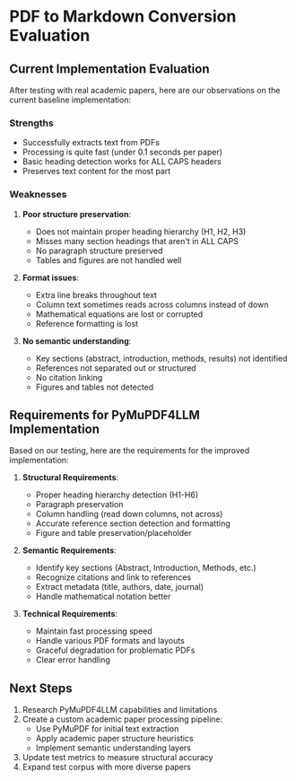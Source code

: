 # PDF to Markdown Conversion Evaluation

## Current Implementation Evaluation

After testing with real academic papers, here are our observations on the current baseline implementation:

### Strengths
- Successfully extracts text from PDFs
- Processing is quite fast (under 0.1 seconds per paper)
- Basic heading detection works for ALL CAPS headers
- Preserves text content for the most part

### Weaknesses
1. **Poor structure preservation**:
   - Does not maintain proper heading hierarchy (H1, H2, H3)
   - Misses many section headings that aren't in ALL CAPS
   - No paragraph structure preserved
   - Tables and figures are not handled well

2. **Format issues**:
   - Extra line breaks throughout text
   - Column text sometimes reads across columns instead of down
   - Mathematical equations are lost or corrupted
   - Reference formatting is lost

3. **No semantic understanding**:
   - Key sections (abstract, introduction, methods, results) not identified
   - References not separated out or structured
   - No citation linking
   - Figures and tables not detected

## Requirements for PyMuPDF4LLM Implementation

Based on our testing, here are the requirements for the improved implementation:

1. **Structural Requirements**:
   - Proper heading hierarchy detection (H1-H6)
   - Paragraph preservation
   - Column handling (read down columns, not across)
   - Accurate reference section detection and formatting
   - Figure and table preservation/placeholder

2. **Semantic Requirements**:
   - Identify key sections (Abstract, Introduction, Methods, etc.)
   - Recognize citations and link to references
   - Extract metadata (title, authors, date, journal)
   - Handle mathematical notation better

3. **Technical Requirements**:
   - Maintain fast processing speed
   - Handle various PDF formats and layouts
   - Graceful degradation for problematic PDFs
   - Clear error handling

## Next Steps

1. Research PyMuPDF4LLM capabilities and limitations
2. Create a custom academic paper processing pipeline:
   - Use PyMuPDF for initial text extraction
   - Apply academic paper structure heuristics
   - Implement semantic understanding layers
3. Update test metrics to measure structural accuracy
4. Expand test corpus with more diverse papers
